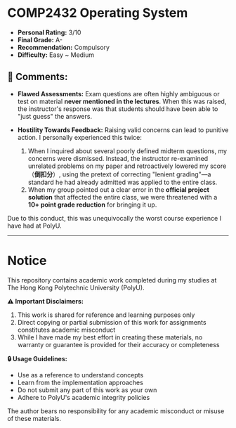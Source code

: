 # COMP2432 Operating System

- **Personal Rating:** 3/10
- **Final Grade:** A-
- **Recommendation:** Compulsory
- **Difficulty:** Easy ~ Medium

## 💭 Comments:
-   **Flawed Assessments:** Exam questions are often highly ambiguous or test on material **never mentioned in the lectures**. When this was raised, the instructor's response was that students should have been able to "just guess" the answers.

-   **Hostility Towards Feedback:** Raising valid concerns can lead to punitive action. I personally experienced this twice:
    1.  When I inquired about several poorly defined midterm questions, my concerns were dismissed. Instead, the instructor re-examined unrelated problems on my paper and retroactively lowered my score （**倒扣分**）, using the pretext of correcting "lenient grading"—a standard he had already admitted was applied to the entire class.
    2.  When my group pointed out a clear error in the **official project solution** that affected the entire class, we were threatened with a **10+ point grade reduction** for bringing it up.

Due to this conduct, this was unequivocally the worst course experience I have had at PolyU.

---

# Notice

This repository contains academic work completed during my studies at The Hong Kong Polytechnic University (PolyU). 

**⚠️ Important Disclaimers:**
1. This work is shared for reference and learning purposes only
2. Direct copying or partial submission of this work for assignments constitutes academic misconduct
3. While I have made my best effort in creating these materials, no warranty or guarantee is provided for their accuracy or completeness

**🔒 Usage Guidelines:**
- Use as a reference to understand concepts
- Learn from the implementation approaches
- Do not submit any part of this work as your own
- Adhere to PolyU's academic integrity policies

The author bears no responsibility for any academic misconduct or misuse of these materials.
